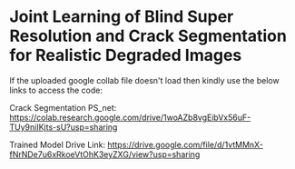 # Joint Learning of Blind Super Resolution and Crack Segmentation for Realistic Degraded Images

If the uploaded google collab file doesn't load then kindly use the below links to access the code:

Crack Segmentation PS_net: https://colab.research.google.com/drive/1woAZb8vgEibVx56uF-TUy9niIKjts-sU?usp=sharing

Trained Model Drive Link: https://drive.google.com/file/d/1vtMMnX-fNrNDe7u6xRkoeVtOhK3eyZXG/view?usp=sharing

